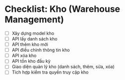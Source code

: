 # Checklist: Kho (Warehouse Management)

- [ ] Xây dựng model kho
- [ ] API lấy danh sách kho
- [ ] API thêm kho mới
- [ ] API điều chỉnh thông tin kho
- [ ] API xóa kho
- [ ] API tồn kho đầu kỳ
- [ ] Giao diện quản lý kho (danh sách, thêm, sửa, xóa)
- [ ] Tích hợp kiểm tra quyền truy cập kho
